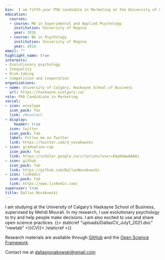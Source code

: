 ```yaml
---
bio:  I am fifth-year PhD candidate in Marketing at the University of Calgary's Haskayne school of business. I am interested in leveraging open science and evolutionary psychology to help people make better decisions.
education:
  courses:
  - course: MA in Experimental and Applied Psychology
    institution: University of Regina
    year: 2016
  - course: BA in Psychology
    institution: University of Regina
    year: 2014
email: ""
highlight_name: true
interests:
- Evolutionary psychology
- Inequality
- Risk-taking
- Competition and cooperation
organizations:
- name: University of Calgary, Haskayne School of Business
  url: https://haskayne.ucalgary.ca/
role: PhD Candidiate in Marketing
social:
- icon: envelope
  icon_pack: fas
  link: /#contact
- display:
    header: true
  icon: twitter
  icon_pack: fab
  label: Follow me on Twitter
  link: https://twitter.com/d_novakowski
- icon: graduation-cap
  icon_pack: fas
  link: https://scholar.google.ca/citations?user=XQyDmAwAAAAJ
- icon: github
  icon_pack: fab
  link: https://github.com/DallasNovakowski
- icon: linkedin
  icon_pack: fab
  link: https://www.linkedin.com/
superuser: true
title: Dallas Novakowski
---
```


I am studying at the University of Calgary‘s Haskayne School of Business, supervised by Mehdi Mourali. In my research, I use evolutionary psychology to try and help people make decisions. I am also excited to use and share open science practices. {{< staticref "uploads/DallasCV_July1_2021.doc" "newtab" >}}CV{{< /staticref >}}

Research materials are available through [GitHub](https://github.com/DallasNovakowski) and the [Open Science Framework](https://osf.io/p9vhn/).


Contact me at dallasnovakowski@gmail.com


